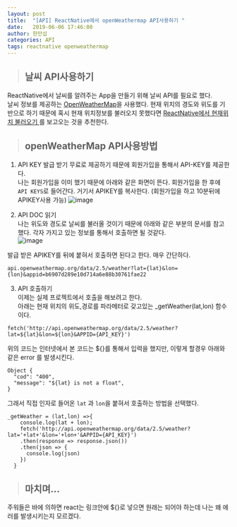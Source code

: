 ```yaml
---
layout: post
title:  "[API] ReactNative에서 openWeathermap API사용하기 "
date:   2019-06-06 17:46:00
author: 한만섭
categories: API
tags: reactnative openweathermap
---
```


> ## 날씨 API사용하기
ReactNative에서 날씨를 알려주는 App을 만들기 위해 날씨 API를 필요로 했다.  
날씨 정보를 제공하는 [OpenWeatherMap](https://openweathermap.org/)을 사용했다. 
현재 위치의 경도와 위도를 기반으로 하기 때문에 혹시 현재 위치정보를 불러오지 못했다면 [ReactNative에서 현재위치 불러오기 ](https://13akstjq.github.io/reactnative/2019/06/06/reactnative-geolocation-solution.html)를 보고오는 것을 추천한다. 

> ## openWeatherMap API사용방법

1. API KEY 발급 받기
무료로 제공하기 때문에 회원가입을 통해서 API-KEY를 제공한다.  
나는 회원가입을 이미 했기 때문에 아래와 같은 화면이 뜬다. 회원가입을 한 후에 `API KEYS`로 들어간다.
거기서 APIKEY를 복사한다.  (회원가입을 하고 10분뒤에 APIKEY사용 가능)
![image](https://user-images.githubusercontent.com/46010705/59019640-65b58900-8883-11e9-827e-b23feec07052.png)


2. API DOC 읽기  
나는 위도와 경도로 날씨를 불러올 것이기 때문에 아래와 같은 부분의 문서를 참고했다. 각자 가지고 있는 정보를 통해서 호출하면 될 것같다.   
![image](https://user-images.githubusercontent.com/46010705/59019894-d0ff5b00-8883-11e9-8764-75182b88db89.png)

발급 받은 APIKEY를 뒤에 붙혀서 호출하면 된다고 한다. 매우 간단하다. 
```
api.openweathermap.org/data/2.5/weather?lat={lat}&lon={lon}&appid=b6907d289e10d714a6e88b30761fae22
```


3. API 호출하기  
이제는 실제 프로젝트에서 호출을 해보려고 한다.  
아래는 현재 위치의 위도,경로를 파라메터로 갖고있는  _getWeather(lat,lon) 함수이다.  
```
fetch('http://api.openweathermap.org/data/2.5/weather?lat=${lat}&lon=${lon}&APPID={API_KEY}')
```
위의 코드는  인터넷에서 본 코드는 ${}를 통해서 입력을 했지만, 이렇게 할경우 아래와 같은 error 를 발생시킨다. 
```
Object {
  "cod": "400",
  "message": "${lat} is not a float",
}
```  
  
  
  
그래서 직접 인자로 들어온 `lat` 과 `lon`을 붙혀서 호출하는 방법을 선택했다.  


```
_getWeather = (lat,lon) =>{
    console.log(lat + lon);
    fetch('http://api.openweathermap.org/data/2.5/weather?lat='+lat+'&lon='+lon+'&APPID={API_KEY}')
    .then(response => response.json())
    .then(json => {
      console.log(json)
    })
  }
```


> ## 마치며...
주워들은 바에 의하면 react는 링크안에 ${}로 넣으면 원래는 되어야 하는데 나는 왜 에러를 발생시키는지 모르겠다. 
